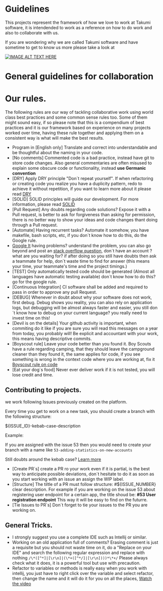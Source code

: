 # Guidelines

This projects represent the framework of how we love to work at Takumi software, it is intendended
to work as a reference on how to do work and also to collaborate with us. 

If you are wondering why we are called Takumi software and have sometime to get to know us more please take a look at

[![IMAGE ALT TEXT HERE](https://img.youtube.com/vi/9EI3aEFANBo/0.jpg)](https://www.youtube.com/watch?v=9EI3aEFANBo)

# General guidelines for collaboration

# Our rules. 

The following rules are our way of tackling collaborative work using world class best practices
and some common sense rules too. Some of them might sound easy, if so please note that this is a compendium
of best practices and it is our framework based on experience on many projects worked over time, having these rule together
and applying them on a consistent way is what will make the best results.


- Program in [English only] Translate and correct into understandable and be thoughtful about the naming in your code.
- [No comments] Commented code is a bad practice, instead have git to store code changes. Also general commentaries are often misused to explain some obscure code or functionality, instead **use Germanic convention**  
- [DRY] Apply DRY principle "Don´t repeat yourself". If when refactoring or creating code you realize you have a duplicity pattern, redo to achieve it without repetition, if you want to learn more about it please read [DRY](https://dzone.com/articles/software-design-principles-dry-kiss-and-yagni)
- [SOLID] SOLID principles will guide our development. For more information, please read [SOLID](https://www.hashbangcode.com/article/solid-principles-php)
- [Pull Request] Any doubts regarding code solutions? Expose it with a Pull request, is better to ask for forgiveness than asking for permission, there is no better way to show your ideas and code changes thant doing through a Pull request.
- [Automate] Having recurrent tasks? Automate it somehow, you have makefile, bash scripts, etc, if you don´t know how to do this, do the Google rule.
- [Google It](www.google.com) having problems? understand the problem, you can also go beyond and post an [stack overflow question](https://stackoverflow.com/), don´t have an account ? what are you waiting for? if after doing so you still have doubts then ask a teammate for help, don´t waste time to find for answer (this means your time, your teammate's time and the project timings.)
- [TEST] Only automatically tested code should be generated (Almost all languages have automatic testing available) don´t know how to do this? go for the google rule.
- [Continuous Integration] CI software shall be added and required to pass in order to approve any pull Request. 
- [DEBUG] Whenever in doubt about why your software does not work, first debug. Debug shows you reality, you can also rely on application logs, but debugging will be almost always faster and easier, you still don´t know how to debug on your current language? you really need to invest time on this!
- [Devil is on the details] Your github activity is important, when commiting do it like if you are sure you will read this messages on a year from today, you probably will! Be explicit and accountant with your work, this means having descriptive commits.
- [Boyscout rule] Leave your code better than you found it. Boy Scouts have a rule regarding camping, that they should leave the campground cleaner than they found it, the same applies for code, if you see something is wrong in the context code where you are working at, fix it [Boyscout rule on code](https://medium.com/@biratkirat/step-8-the-boy-scout-rule-robert-c-martin-uncle-bob-9ac839778385) 
- [Eat your dog´s food] Never ever deliver work if it is not tested, you will lose credit and time.

## Contributing to projects.

we work following Issues previously created on the platform. 

Every time you get to work on a new task, you should create a branch with the following structure: 

${ISSUE_ID}-kebab-case-description

Example: 

If you are assigned with the issue 53 then you would need to create your branch with a name like `53-adding-statistics-on-new-accounts`

Still doubts around the kebab case? [Learn more](https://wiki.c2.com/?KebabCase)

- [Create PR´s] create a PR ro your work even if it is partial, is the best way to anticipate possible deviations, don´t hesitate to do it as soon as you start working with an issue an assign the WIP label.
- [Structure] The tiltle of a PR must follow structure: #${ISSUE_NUMBER} clear description. For example if you are working on the issue 53 about registering user endpoint for a certain app, the title shoud be: **#53 User registration endpoint** This way it will be easy to find on the futurre.
- [Tie Issues to PR´s] Don´t forget to tie your issues to the PR you are working on.
 
## General Tricks.

-  I strongly suggest you use a complete IDE such as Intellij or similar.
-  Working on an old application full of comments? Erasing comment is just a requisite but you should not waste time on it, do a "Replace on your IDE" and search the following regular expression and replace with nothing
  `/\*([^*]|[\r\n]|(\*+([^*/]|[\r\n])))*\*+/`
Please always check what it does, it is a powerful tool but use with precaution.
-  Refactor to variables or methods is really easy when you work with intellij, you just have to right click over the variable and select refactor, then change the name and it will do it for you on all the places, [Watch the video](https://www.youtube.com/watch?v=_Fv7Bn9qwkI)

